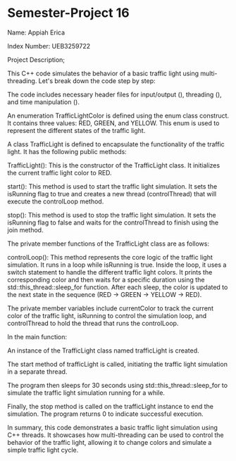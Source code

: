 # Semester-Project 16

Name: Appiah Erica

Index Number: UEB3259722

Project Description;

This C++ code simulates the behavior of a basic traffic light using multi-threading. Let's break down the code step by step:

The code includes necessary header files for input/output (<iostream>), threading (<thread>), and time manipulation (<chrono>).

An enumeration TrafficLightColor is defined using the enum class construct. It contains three values: RED, GREEN, and YELLOW. This enum is used to represent the different states of the traffic light.

A class TrafficLight is defined to encapsulate the functionality of the traffic light. It has the following public methods:

TrafficLight(): This is the constructor of the TrafficLight class. It initializes the current traffic light color to RED.

start(): This method is used to start the traffic light simulation. It sets the isRunning flag to true and creates a new thread (controlThread) that will execute the controlLoop method.

stop(): This method is used to stop the traffic light simulation. It sets the isRunning flag to false and waits for the controlThread to finish using the join method.

The private member functions of the TrafficLight class are as follows:

controlLoop(): This method represents the core logic of the traffic light simulation. It runs in a loop while isRunning is true. Inside the loop, it uses a switch statement to handle the different traffic light colors. It prints the corresponding color and then waits for a specific duration using the std::this_thread::sleep_for function. After each sleep, the color is updated to the next state in the sequence (RED -> GREEN -> YELLOW -> RED).

The private member variables include currentColor to track the current color of the traffic light, isRunning to control the simulation loop, and controlThread to hold the thread that runs the controlLoop.

In the main function:

An instance of the TrafficLight class named trafficLight is created.

The start method of trafficLight is called, initiating the traffic light simulation in a separate thread.

The program then sleeps for 30 seconds using std::this_thread::sleep_for to simulate the traffic light simulation running for a while.

Finally, the stop method is called on the trafficLight instance to end the simulation. The program returns 0 to indicate successful execution.

In summary, this code demonstrates a basic traffic light simulation using C++ threads. It showcases how multi-threading can be used to control the behavior of the traffic light, allowing it to change colors and simulate a simple traffic light cycle.




